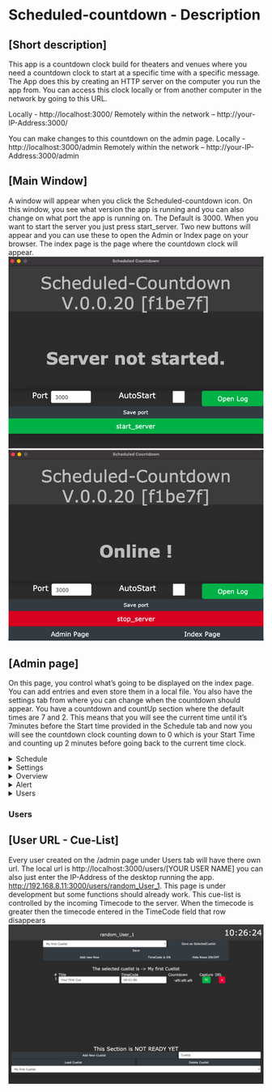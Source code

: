 # Scheduled-countdown - Description

## [Short description]
This app is a countdown clock build for theaters and venues where you need a countdown clock to start at a specific time with a specific message. The App does this by creating an HTTP server on the computer you run the app from. You can access this clock locally or from another computer in the network by going to this URL.

Locally - http://localhost:3000/ Remotely within the network – http://your-IP-Address:3000/

You can make changes to this countdown on the admin page. Locally - http://localhost:3000/admin Remotely within the network – http://your-IP-Address:3000/admin


## [Main Window]
A window will appear when you click the Scheduled-countdown icon. On this window, you see what version the app is running and you can also change on what port the app is running on. The Default is 3000. When you want to start the server you just press start_server. Two new buttons will appear and you can use these to open the Admin or Index page on your browser. The index page is the page where the countdown clock will appear.
![alt text][main1]
![alt text][main2]

## [Admin page]
On this page, you control what’s going to be displayed on the index page. You can add entries and even store them in a local file. You also have the settings tab from where you can change when the countdown should appear. You have a countdown and countUp section where the default times are 7 and 2. This means that you will see the current time until it’s 7minutes before the Start time provided in the Schedule tab and now you will see the countdown clock counting down to 0 which is your Start Time and counting up 2 minutes before going back to the current time clock.

<details>
  <summary>Schedule</summary>

  ### Schedule
  ![alt text][Schedule]

In this tab you can add entries and even store them in a local file. Each entry look like this:
"#" | Title | Start Time | Cue Length | Cue | 5Min | DEL
--- | --- | --- | --- | --- | --- | ---
Index | Your Title | HH:MM 24h | HH:MM:SS | TRUE | TRUE | X
1 | Your Title | 16:00 | 00:10:00 | TRUE | TRUE | X




</details>

<details>
  <summary>Settings</summary>

  ### Settings
  ![alt text][Settings]

...
</details>

<details>
  <summary>Overview</summary>

  ### Overview
![alt text][Overview]
...
</details>

<details>
  <summary>Alert</summary>

  ### Alert
![alt text][Alert]

...
</details>

<details>
  <summary>Users</summary>

  ### Users
  ![alt text][Users]

...
</details>


### Users

## [User URL - Cue-List]
Every user created on the /admin page under Users tab will have there own url. The local url is
http://localhost:3000/users/[YOUR USER NAME] you can also just enter the IP-Address of the desktop running the app.
http://192.168.8.11:3000/users/random_User_1.
This page is under development but some functions should already work. This cue-list is controlled by the incoming Timecode to the server.
When the timecode is greater then the timecode entered in the TimeCode field that row disappears
  ![alt text][User-URL]



[main1]: https://github.com/mattehalen/Scheduled-countdown/blob/master/github_assets/v.0.0.20/1.%20Main%20Window%20-%20start_server.png "Main Window 1"
[main2]: https://github.com/mattehalen/Scheduled-countdown/blob/master/github_assets/v.0.0.20/2.%20Main%20Window%20-%20server%20Online.png "Main Window 2"

[Schedule]: https://github.com/mattehalen/Scheduled-countdown/blob/master/github_assets/v.0.0.20/4.%20ADMIN%20-%20Schedule.png "Schedule"
[Settings]: https://github.com/mattehalen/Scheduled-countdown/blob/master/github_assets/v.0.0.20/5.%20ADMIN%20-%20Settings.png "Settings"
[Overview]: https://github.com/mattehalen/Scheduled-countdown/blob/master/github_assets/v.0.0.20/6.%20ADMIN%20-%20Overview.png "Overview"
[Alert]: https://github.com/mattehalen/Scheduled-countdown/blob/master/github_assets/v.0.0.20/7.%20ADMIN%20-%20Alert.png "Alert"
[Users]: https://github.com/mattehalen/Scheduled-countdown/blob/master/github_assets/v.0.0.20/8.%20ADMIN%20-%20Users.png "Users"

[User-URL]: https://github.com/mattehalen/Scheduled-countdown/blob/master/github_assets/v.0.0.20/10.%20UserURL%20-%20%20TimeCode%20Cue-list%20.png "User-URL"